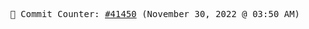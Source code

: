 <p align="center">
    <samp>
        📮 Commit Counter: <a href="https://github.com/Javascript-void0/Javascript-void0/commits/main">#41450</a> (November 30, 2022 @ 03:50 AM)
    </samp>
</p>